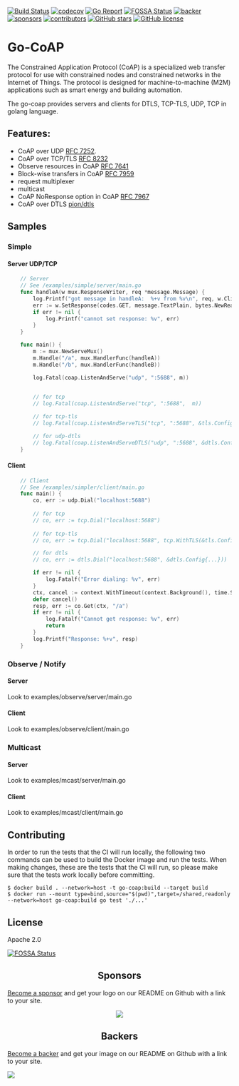 [![Build Status](https://travis-ci.com/go-ocf/go-coap.svg?branch=master)](https://travis-ci.com/go-ocf/go-coap)
[![codecov](https://codecov.io/gh/go-ocf/go-coap/branch/master/graph/badge.svg)](https://codecov.io/gh/go-ocf/go-coap)
[![Go Report](https://goreportcard.com/badge/github.com/go-ocf/go-coap)](https://goreportcard.com/report/github.com/go-ocf/go-coap)
[![FOSSA Status](https://app.fossa.io/api/projects/git%2Bgithub.com%2Fgo-ocf%2Fgo-coap.svg?type=shield)](https://app.fossa.io/projects/git%2Bgithub.com%2Fgo-ocf%2Fgo-coap?ref=badge_shield)
[![backer](https://opencollective.com/go-coap/backers/badge.svg)](https://opencollective.com/go-coap#backer)
[![sponsors](https://opencollective.com/go-coap/sponsors/badge.svg)](https://opencollective.com/go-coap#sponsors)
[![contributors](https://img.shields.io/github/contributors/go-ocf/go-coap)](https://github.com/go-ocf/go-coap/graphs/contributors)
[![GitHub stars](https://img.shields.io/github/stars/go-ocf/go-coap)](https://github.com/go-ocf/go-coap/stargazers)
[![GitHub license](https://img.shields.io/github/license/go-ocf/go-coap)](https://github.com/go-ocf/go-coap/blob/master/LICENSE)


# Go-CoAP

The Constrained Application Protocol (CoAP) is a specialized web transfer protocol for use with constrained nodes and constrained networks in the Internet of Things.
The protocol is designed for machine-to-machine (M2M) applications such as smart energy and building automation.

The go-coap provides servers and clients for DTLS, TCP-TLS, UDP, TCP in golang language.

## Features:
* CoAP over UDP [RFC 7252][coap].
* CoAP over TCP/TLS [RFC 8232][coap-tcp]
* Observe resources in CoAP [RFC 7641][coap-observe]
* Block-wise transfers in CoAP [RFC 7959][coap-block-wise-transfers]
* request multiplexer
* multicast
* CoAP NoResponse option in CoAP [RFC 7967][coap-noresponse]
* CoAP over DTLS [pion/dtls][pion-dtls]

[coap]: http://tools.ietf.org/html/rfc7252
[coap-tcp]: https://tools.ietf.org/html/rfc8323
[coap-block-wise-transfers]: https://tools.ietf.org/html/rfc7959
[coap-observe]: https://tools.ietf.org/html/rfc7641
[coap-noresponse]: https://tools.ietf.org/html/rfc7967
[pion-dtls]: https://github.com/pion/dtls

## Samples

### Simple

#### Server UDP/TCP
```go
	// Server
	// See /examples/simple/server/main.go
	func handleA(w mux.ResponseWriter, req *message.Message) {
		log.Printf("got message in handleA:  %+v from %v\n", req, w.ClientConn().RemoteAddr())
		err := w.SetResponse(codes.GET, message.TextPlain, bytes.NewReader([]byte("hello world")))
		if err != nil {
			log.Printf("cannot set response: %v", err)
		}
	}

	func main() {
		m := mux.NewServeMux()
		m.Handle("/a", mux.HandlerFunc(handleA))
		m.Handle("/b", mux.HandlerFunc(handleB))

		log.Fatal(coap.ListenAndServe("udp", ":5688", m))

		
		// for tcp
		// log.Fatal(coap.ListenAndServe("tcp", ":5688",  m))

		// for tcp-tls
		// log.Fatal(coap.ListenAndServeTLS("tcp", ":5688", &tls.Config{...}, m))

		// for udp-dtls
		// log.Fatal(coap.ListenAndServeDTLS("udp", ":5688", &dtls.Config{...}, m))
	}
```
#### Client
```go
	// Client
	// See /examples/simpler/client/main.go
	func main() {
		co, err := udp.Dial("localhost:5688")
		
		// for tcp
		// co, err := tcp.Dial("localhost:5688")
		
		// for tcp-tls
		// co, err := tcp.Dial("localhost:5688", tcp.WithTLS(&tls.Config{...}))

		// for dtls
		// co, err := dtls.Dial("localhost:5688", &dtls.Config{...}))

		if err != nil {
			log.Fatalf("Error dialing: %v", err)
		}
		ctx, cancel := context.WithTimeout(context.Background(), time.Second)
		defer cancel()
		resp, err := co.Get(ctx, "/a")
		if err != nil {
			log.Fatalf("Cannot get response: %v", err)
			return
		}
		log.Printf("Response: %+v", resp)
	}
```


### Observe / Notify

#### Server
Look to examples/observe/server/main.go

#### Client
Look to examples/observe/client/main.go


### Multicast

#### Server
Look to examples/mcast/server/main.go

#### Client
Look to examples/mcast/client/main.go

## Contributing

In order to run the tests that the CI will run locally, the following two commands can be used to build the Docker image and run the tests. When making changes, these are the tests that the CI will run, so please make sure that the tests work locally before committing.

```shell
$ docker build . --network=host -t go-coap:build --target build
$ docker run --mount type=bind,source="$(pwd)",target=/shared,readonly --network=host go-coap:build go test './...'
```

## License
Apache 2.0

[![FOSSA Status](https://app.fossa.io/api/projects/git%2Bgithub.com%2Fgo-ocf%2Fgo-coap.svg?type=large)](https://app.fossa.io/projects/git%2Bgithub.com%2Fgo-ocf%2Fgo-coap?ref=badge_large)


<h2 align="center">Sponsors</h2>

[Become a sponsor](https://opencollective.com/go-coap#sponsor) and get your logo on our README on Github with a link to your site.

<div align="center">

<a href="https://opencollective.com/go-coap/sponsor/0/website?requireActive=false" target="_blank"><img src="https://opencollective.com/go-coap/sponsor/0/avatar.svg?requireActive=false"></a>

</div>

<h2 align="center">Backers</h2>

[Become a backer](https://opencollective.com/go-coap#backer) and get your image on our README on Github with a link to your site.

<a href="https://opencollective.com/go-coap/backer/0/website?requireActive=false" target="_blank"><img src="https://opencollective.com/go-coap/backer/0/avatar.svg?requireActive=false"></a>
